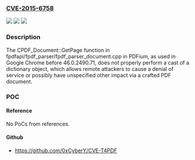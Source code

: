 ### [CVE-2015-6758](https://cve.mitre.org/cgi-bin/cvename.cgi?name=CVE-2015-6758)
![](https://img.shields.io/static/v1?label=Product&message=n%2Fa&color=blue)
![](https://img.shields.io/static/v1?label=Version&message=n%2Fa&color=blue)
![](https://img.shields.io/static/v1?label=Vulnerability&message=n%2Fa&color=brighgreen)

### Description

The CPDF_Document::GetPage function in fpdfapi/fpdf_parser/fpdf_parser_document.cpp in PDFium, as used in Google Chrome before 46.0.2490.71, does not properly perform a cast of a dictionary object, which allows remote attackers to cause a denial of service or possibly have unspecified other impact via a crafted PDF document.

### POC

#### Reference
No PoCs from references.

#### Github
- https://github.com/0xCyberY/CVE-T4PDF


